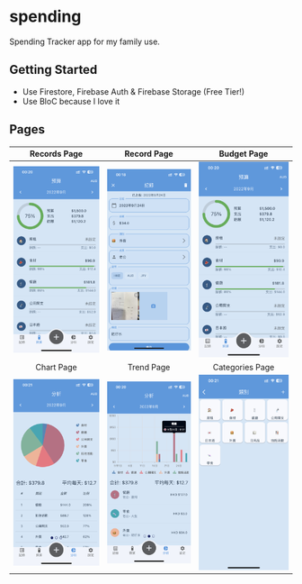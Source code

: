 # spending

Spending Tracker app for my family use.

## Getting Started

- Use Firestore, Firebase Auth & Firebase Storage (Free Tier!)
- Use BloC because I love it

## Pages
|Records Page|Record Page|Budget Page|
|:----:|:----:|:----:|
|<img src="https://github.com/jasontcs/spending/blob/master/screenshots/budget.jpeg" width="240">|<img src="https://github.com/jasontcs/spending/blob/master/screenshots/record.jpeg" width="240">|<img src="https://github.com/jasontcs/spending/blob/master/screenshots/budget.jpeg" width="240">|
|Chart Page|Trend Page|Categories Page|
|<img src="https://github.com/jasontcs/spending/blob/master/screenshots/chart.jpeg" width="240">|<img src="https://github.com/jasontcs/spending/blob/master/screenshots/trend.jpeg" width="240">|<img src="https://github.com/jasontcs/spending/blob/master/screenshots/categories.jpeg" width="240">|
